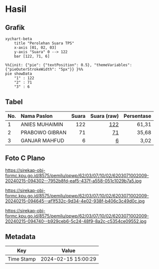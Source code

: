 # Hasil

## Grafik

```mermaid
xychart-beta
    title "Perolehan Suara TPS"
    x-axis [01, 02, 03]
    y-axis "Suara" 0 --> 122
    bar [122, 71, 6]
```

```mermaid
%%{init: {"pie": {"textPosition": 0.5}, "themeVariables": {"pieOuterStrokeWidth": "5px"}} }%%
pie showData
    "1" : 122
    "2" : 71
    "3" : 6
```

## Tabel

| No. | Nama Paslon    | Suara | Suara (raw) | Persentase |
|:--- |:-------------- | -----:| -----------:| ----------:|
| 1   | ANIES MUHAIMIN | 122   | [122][p-1]  | 61,31      |
| 2   | PRABOWO GIBRAN | 71    | [71][p-2]   | 35,68      |
| 3   | GANJAR MAHFUD  | 6     | [6][p-3]    | 3,02       |


[p-1]: https://github.com/gigit-pemilu/pemilu-2024-62-kalimantan-tengah/blob/main/pilpres/hitung-suara/sub/62-kalimantan-tengah/sub/03-kapuas/sub/07-kapuas-murung/sub/1002-palingkau-lama/sub/009-tps/sub/paslon-1.txt
[p-2]: https://github.com/gigit-pemilu/pemilu-2024-62-kalimantan-tengah/blob/main/pilpres/hitung-suara/sub/62-kalimantan-tengah/sub/03-kapuas/sub/07-kapuas-murung/sub/1002-palingkau-lama/sub/009-tps/sub/paslon-2.txt
[p-3]: https://github.com/gigit-pemilu/pemilu-2024-62-kalimantan-tengah/blob/main/pilpres/hitung-suara/sub/62-kalimantan-tengah/sub/03-kapuas/sub/07-kapuas-murung/sub/1002-palingkau-lama/sub/009-tps/sub/paslon-3.txt

## Foto C Plano

https://sirekap-obj-formc.kpu.go.id/8575/pemilu/ppwp/62/03/07/10/02/6203071002009-20240215-094302--7952b8fd-eaf5-437f-a558-051c1029b7a5.jpg

https://sirekap-obj-formc.kpu.go.id/8575/pemilu/ppwp/62/03/07/10/02/6203071002009-20240215-094645--af1f532c-9d34-4e02-938f-b406c3c49d0c.jpg

https://sirekap-obj-formc.kpu.go.id/8575/pemilu/ppwp/62/03/07/10/02/6203071002009-20240215-094740--b929ceb6-5c24-48f9-8a2c-c5354ce09552.jpg


## Metadata

| Key        | Value               |
| ---------- | ------------------- |
| Time Stamp | 2024-02-15 15:00:29 |



